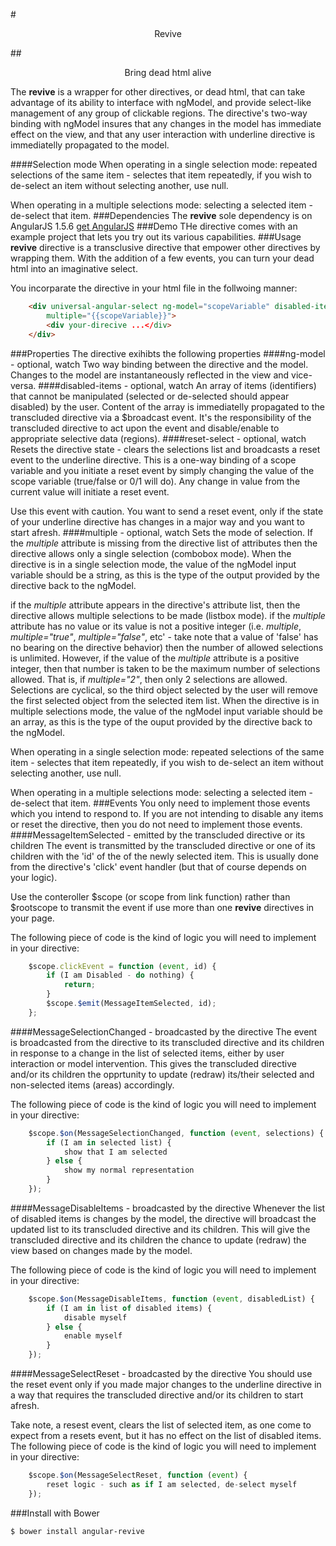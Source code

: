 #<p style="text-align: center;">Revive</p>
##<p style="text-align: center;">Bring dead html alive</p>
The <b>revive</b> is a wrapper for other directives, or dead html, that can take advantage of its ability to interface with ngModel, and provide select-like
 management of any group of clickable regions. The directive's two-way binding with ngModel insures that any changes in the model has immediate 
effect on the view, and that any user interaction with underline directive is immediatelly propagated to the model.

####Selection mode
When operating in a single selection mode: repeated selections of the same item - selectes that item repeatedly, if you wish to 
de-select an item without selecting another, use null.

When operating in a multiple selections mode: selecting a selected item - de-select that item. 
###Dependencies
The <b>revive</b> sole dependency is on AngularJS 1.5.6 [get AngularJS](http://angularjs.org/)
###Demo
THe directive comes with an example project that lets you try out its various capabilities.
###Usage
<b>revive</b> directive is a transclusive directive that empower other directives by wrapping them.
With the addition of a few events, you can turn your dead html into an imaginative select.

You incorparate the directive in your html file in the follwoing manner:
```html
	<div universal-angular-select ng-model="scopeVariable" disabled-items="disableMapItems" reset-select="{{scopeVariable}}" 
        multiple="{{scopeVariable}}">
		<div your-direcive ...</div>
	</div>
```
###Properties
The directive exihibts the following properties
####ng-model - optional, watch
Two way binding between the directive and the model. Changes to the model are instantaneously reflected in the view and vice-versa.
####disabled-items - optional, watch
An array of items (identifiers) that cannot be manipulated (selected or de-selected should appear disabled) by the user. Content of the array is
immediatelly propagated to the transcluded directive via a $broadcast event. It's the responsibility of the transcluded directive to act upon
the event and disable/enable to appropriate selective data (regions).
####reset-select - optional, watch
Resets the directive state - clears the selections list and broadcasts a reset event to the underline directive. This is a one-way
 binding of a scope variable and you initiate a reset event by simply changing the value of the scope variable (true/false or 0/1 will do).
 Any change in value from the current value will initiate a reset event. 

Use this event with caution. You want to send a reset event, only if the state of your underline directive has changes in a major way and you want to start afresh. 
####multiple - optional, watch
Sets the mode of selection. If the <i>multiple</i> attribute is missing from the directive list of attributes then the directive allows only a single
selection (combobox mode). When the directive is in a single selection mode, the value of the ngModel input variable should be a string, as this is
the type of the output provided by the directive back to the ngModel.

 if the <i>multiple</i> attribute appears in the directive's attribute list, then the directive allows multiple selections
 to be made (listbox mode). if the <i>multiple</i> attribute has no value or its value is not a positive integer (i.e. <i>multiple</i>, <i>multiple="true"</i>,
 <i>multiple="false"</i>, etc' - take note that a value of 'false' has no bearing on the directive behavior) then the number of allowed selections is unlimited.
 However, if the value of the <i>multiple</i> attribute is a positive  integer, then that number is taken to be the maximum number of selections allowed.
 That is, if <i>multiple="2"</i>, then only 2 selections are allowed. Selections are cyclical, so the third object selected by the user will 
remove the first selected object from the selected item list. When the directive is in multiple selections mode, the value of the ngModel input
 variable should be an array, as this is the type of the ouput provided by the directive back to the ngModel.

When operating in a single selection mode: repeated selections of the same item - selectes that item repeatedly, if you wish to 
de-select an item without selecting another, use null.

When operating in a multiple selections mode: selecting a selected item - de-select that item. 
###Events
You only need to implement those events which you intend to respond to. If you are not intending to disable any items or reset the directive, 
then you do not need to implement those events.
####MessageItemSelected - emitted by the transcluded directive or its children
The event is transmitted by the transcluded directive or one of its children with the 'id' of the of the newly selected item. This is usually done from
 the directive's 'click' event handler (but that of course depends on your logic).

Use the conteroller $scope (or scope from link function) rather than $rootscope to transmit the event if use more than one <b>revive</b> directives
 in your page.

The following piece of code is the kind of logic you will need to implement in your directive:
```javascript
	$scope.clickEvent = function (event, id) {
		if (I am Disabled - do nothing) {
			return;
		}
		$scope.$emit(MessageItemSelected, id);
	};
```
####MessageSelectionChanged - broadcasted by the directive
The event is broadcasted from the directive to its transcluded directive and its children in response to a change in the list of selected items, either by user 
interaction or model intervention. This gives the transcluded directive and/or its children the opprtunity to update (redraw) its/their selected and non-selected
 items (areas) accordingly.

The following piece of code is the kind of logic you will need to implement in your directive:
```javascript
	$scope.$on(MessageSelectionChanged, function (event, selections) {
		if (I am in selected list) {
			show that I am selected
		} else {
			show my normal representation
		}
	});
```
####MessageDisableItems - broadcasted by the directive
Whenever the list of disabled items is changes by the model, the directive will broadcast the updated list to its transcluded directive and its children.
 This will give the transcluded directive and its children the chance to update (redraw) the view based on changes made by the model.

The following piece of code is the kind of logic you will need to implement in your directive:  
```javascript
    $scope.$on(MessageDisableItems, function (event, disabledList) {
        if (I am in list of disabled items) {
			disable myself
        } else {
			enable myself
        }
    });
```
####MessageSelectReset - broadcasted by the directive
You should use the reset event only if you made major changes to the underline directive in a way that requires the transcluded
 directive and/or its children to start afresh.

Take note, a resest event, clears the list of selected item, as one come to expect from a resets event, but it has no effect on the list 
of disabled items. The following piece of code is the kind of logic you will need to implement in your directive:
```javascript
    $scope.$on(MessageSelectReset, function (event) {
        reset logic - such as if I am selected, de-select myself
    });
```

###Install with Bower
```sh
$ bower install angular-revive
```
